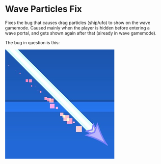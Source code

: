 # Wave Particles Fix

Fixes the bug that causes drag particles (ship/ufo) to show on the wave gamemode. Caused mainly when the player is hidden before entering a wave portal, and gets shown again after that (already in wave gamemode).

The bug in question is this:

<img src="resources/examplepic.png" alt="example of the bug in action"/>